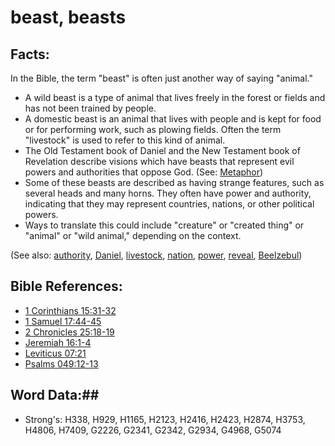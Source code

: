 # beast, beasts #

## Facts: ##

In the Bible, the term "beast" is often just another way of saying "animal."

* A wild beast is a type of animal that lives freely in the forest or fields and has not been trained by people.
* A domestic beast is an animal that lives with people and is kept for food or for performing work, such as plowing fields. Often the term "livestock" is used to refer to this kind of animal.
* The Old Testament book of Daniel and the New Testament book of Revelation describe visions which have beasts that represent evil powers and authorities that oppose God.  (See: [Metaphor](rc://en/ta/man/translate/figs-metaphor))
* Some of these beasts are described as having strange features, such as several heads and many horns. They often have power and authority, indicating that they may represent countries, nations, or other political powers.
* Ways to translate this could include "creature" or "created thing" or "animal" or "wild animal," depending on the context.

(See also: [authority](../kt/authority.md), [Daniel](../names/daniel.md), [livestock](livestock.md), [nation](nation.md), [power](../kt/power.md), [reveal](../kt/reveal.md), [Beelzebul](../names/beelzebul.md))

## Bible References: ##

* [1 Corinthians 15:31-32](rc://en/tn/help/1co/15/31)
* [1 Samuel 17:44-45](rc://en/tn/help/1sa/17/44)
* [2 Chronicles 25:18-19](rc://en/tn/help/2ch/25/18)
* [Jeremiah 16:1-4](rc://en/tn/help/jer/16/01)
* [Leviticus 07:21](rc://en/tn/help/lev/07/21)
* [Psalms 049:12-13](rc://en/tn/help/psa/049/012)

## Word Data:##

* Strong's: H338, H929, H1165, H2123, H2416, H2423, H2874, H3753, H4806, H7409, G2226, G2341, G2342, G2934, G4968, G5074
